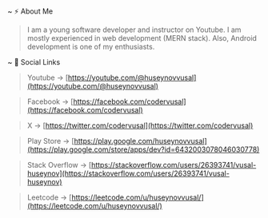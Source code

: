~ ⚡ About Me

> I am a young software developer and instructor on Youtube. I am mostly experienced in web development (MERN stack). Also, Android development is one of my enthusiasts.

~ 🔗 Social Links

> Youtube -> [https://youtube.com/@huseynovvusal](https://youtube.com/@huseynovvusal)

> Facebook -> [https://facebook.com/codervusal](https://facebook.com/codervusal)

> X -> [https://twitter.com/codervusal](https://twitter.com/codervusal)

> Play Store -> [https://play.google.com/huseynovvusal](https://play.google.com/store/apps/dev?id=6432003078046030778)

> Stack Overflow -> [https://stackoverflow.com/users/26393741/vusal-huseynov](https://stackoverflow.com/users/26393741/vusal-huseynov)

> Leetcode -> [https://leetcode.com/u/huseynovvusal/](https://leetcode.com/u/huseynovvusal/)

